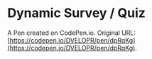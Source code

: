 # Dynamic Survey / Quiz

A Pen created on CodePen.io. Original URL: [https://codepen.io/DVELOPR/pen/dpRqKg](https://codepen.io/DVELOPR/pen/dpRqKg).

